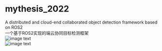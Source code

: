 # mythesis_2022
A distributed and cloud-end collaborated object detection framework based on ROS2  
一个基于ROS2实现的端云协同目标检测框架  
![image text](https://github.com/sysu18364109/mythesis_2022/blob/main/pic1.png)  
![image text](https://github.com/sysu18364109/mythesis_2022/blob/main/pic2.png)  

